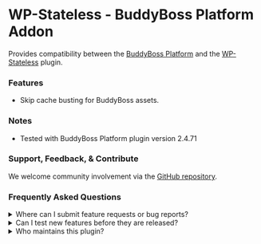 # WP-Stateless - BuddyBoss Platform Addon

Provides compatibility between the [BuddyBoss Platform](https://www.buddyboss.com/) and the [WP-Stateless](https://wordpress.org/plugins/wp-stateless/) plugin.

### Features

* Skip cache busting for BuddyBoss assets.

### Notes

* Tested with BuddyBoss Platform plugin version 2.4.71

### Support, Feedback, & Contribute

We welcome community involvement via the [GitHub repository](https://github.com/udx/wp-stateless-buddyboss-addon).

### Frequently Asked Questions

<details>
<summary>Where can I submit feature requests or bug reports?</summary>

We encourage community feedback and discussion through issues on the [GitHub repository](https://github.com/udx/wp-stateless-buddyboss-addon/issues).
</details>

<details>
<summary>Can I test new features before they are released?</summary>

To ensure new releases cause as little disruption as possible, we rely on early adopters who assist us by testing out new features before they are released. [Please contact us](https://udx.io/) if you are interested in becoming an early adopter.
</details>

<details>
<summary>Who maintains this plugin?</summary>

[UDX](https://udx.io/) maintains this plugin by continuing development through its own staff, reviewing pull requests, testing, and steering the overall release schedule. UDX is located in Durham, North Carolina, and provides WordPress engineering and hosting services to clients throughout the United States.
</details>
